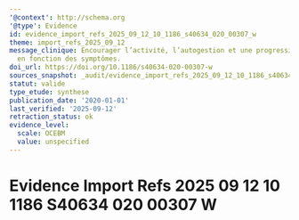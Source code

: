 ```yaml
---
'@context': http://schema.org
'@type': Evidence
id: evidence_import_refs_2025_09_12_10_1186_s40634_020_00307_w
theme: import_refs_2025_09_12
message_clinique: Encourager l’activité, l’autogestion et une progression graduée
  en fonction des symptômes.
doi_url: https://doi.org/10.1186/s40634-020-00307-w
sources_snapshot: _audit/evidence_import_refs_2025_09_12_10_1186_s40634_020_00307_w.json
statut: valide
type_etude: synthese
publication_date: '2020-01-01'
last_verified: '2025-09-12'
retraction_status: ok
evidence_level:
  scale: OCEBM
  value: unspecified
---
```

# Evidence Import Refs 2025 09 12 10 1186 S40634 020 00307 W

